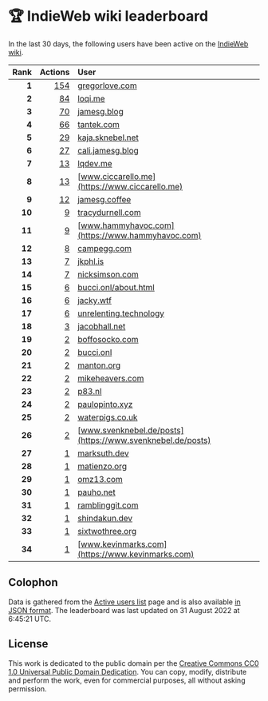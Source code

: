 # 🏆 IndieWeb wiki leaderboard

In the last 30 days, the following users have been active on the [IndieWeb wiki](https://indieweb.org).

| Rank | Actions | User |
|-----:|--------:|:-----|
| **1** | [154](https://indieweb.org/Special:Contributions/Gregorlove.com) | [gregorlove.com](https://gregorlove.com) |
| **2** | [84](https://indieweb.org/Special:Contributions/Loqi.me) | [loqi.me](https://loqi.me) |
| **3** | [70](https://indieweb.org/Special:Contributions/Jamesg.blog) | [jamesg.blog](https://jamesg.blog) |
| **4** | [66](https://indieweb.org/Special:Contributions/Tantek.com) | [tantek.com](https://tantek.com) |
| **5** | [29](https://indieweb.org/Special:Contributions/Kaja.sknebel.net) | [kaja.sknebel.net](https://kaja.sknebel.net) |
| **6** | [27](https://indieweb.org/Special:Contributions/Cali.jamesg.blog) | [cali.jamesg.blog](https://cali.jamesg.blog) |
| **7** | [13](https://indieweb.org/Special:Contributions/Lqdev.me) | [lqdev.me](https://lqdev.me) |
| **8** | [13](https://indieweb.org/Special:Contributions/Www.ciccarello.me) | [www.ciccarello.me](https://www.ciccarello.me) |
| **9** | [12](https://indieweb.org/Special:Contributions/Jamesg.coffee) | [jamesg.coffee](https://jamesg.coffee) |
| **10** | [9](https://indieweb.org/Special:Contributions/Tracydurnell.com) | [tracydurnell.com](https://tracydurnell.com) |
| **11** | [9](https://indieweb.org/Special:Contributions/Www.hammyhavoc.com) | [www.hammyhavoc.com](https://www.hammyhavoc.com) |
| **12** | [8](https://indieweb.org/Special:Contributions/Campegg.com) | [campegg.com](https://campegg.com) |
| **13** | [7](https://indieweb.org/Special:Contributions/Jkphl.is) | [jkphl.is](https://jkphl.is) |
| **14** | [7](https://indieweb.org/Special:Contributions/Nicksimson.com) | [nicksimson.com](https://nicksimson.com) |
| **15** | [6](https://indieweb.org/Special:Contributions/Bucci.onl_about.html) | [bucci.onl/about.html](https://bucci.onl/about.html) |
| **16** | [6](https://indieweb.org/Special:Contributions/Jacky.wtf) | [jacky.wtf](https://jacky.wtf) |
| **17** | [6](https://indieweb.org/Special:Contributions/Unrelenting.technology) | [unrelenting.technology](https://unrelenting.technology) |
| **18** | [3](https://indieweb.org/Special:Contributions/Jacobhall.net) | [jacobhall.net](https://jacobhall.net) |
| **19** | [2](https://indieweb.org/Special:Contributions/Boffosocko.com) | [boffosocko.com](https://boffosocko.com) |
| **20** | [2](https://indieweb.org/Special:Contributions/Bucci.onl) | [bucci.onl](https://bucci.onl) |
| **21** | [2](https://indieweb.org/Special:Contributions/Manton.org) | [manton.org](https://manton.org) |
| **22** | [2](https://indieweb.org/Special:Contributions/Mikeheavers.com) | [mikeheavers.com](https://mikeheavers.com) |
| **23** | [2](https://indieweb.org/Special:Contributions/P83.nl) | [p83.nl](https://p83.nl) |
| **24** | [2](https://indieweb.org/Special:Contributions/Paulopinto.xyz) | [paulopinto.xyz](https://paulopinto.xyz) |
| **25** | [2](https://indieweb.org/Special:Contributions/Waterpigs.co.uk) | [waterpigs.co.uk](https://waterpigs.co.uk) |
| **26** | [2](https://indieweb.org/Special:Contributions/Www.svenknebel.de_posts) | [www.svenknebel.de/posts](https://www.svenknebel.de/posts) |
| **27** | [1](https://indieweb.org/Special:Contributions/Marksuth.dev) | [marksuth.dev](https://marksuth.dev) |
| **28** | [1](https://indieweb.org/Special:Contributions/Matienzo.org) | [matienzo.org](https://matienzo.org) |
| **29** | [1](https://indieweb.org/Special:Contributions/Omz13.com) | [omz13.com](https://omz13.com) |
| **30** | [1](https://indieweb.org/Special:Contributions/Pauho.net) | [pauho.net](https://pauho.net) |
| **31** | [1](https://indieweb.org/Special:Contributions/Ramblinggit.com) | [ramblinggit.com](https://ramblinggit.com) |
| **32** | [1](https://indieweb.org/Special:Contributions/Shindakun.dev) | [shindakun.dev](https://shindakun.dev) |
| **33** | [1](https://indieweb.org/Special:Contributions/Sixtwothree.org) | [sixtwothree.org](https://sixtwothree.org) |
| **34** | [1](https://indieweb.org/Special:Contributions/Www.kevinmarks.com) | [www.kevinmarks.com](https://www.kevinmarks.com) |


## Colophon

Data is gathered from the [Active users list](https://indieweb.org/Special:ActiveUsers) page and is also available [in JSON format](https://github.com/jgarber623/indieweb-wiki-leaderboard/blob/main/data/leaderboard.json). The leaderboard was last updated on 31 August 2022 at 6:45:21 UTC.

## License

This work is dedicated to the public domain per the [Creative Commons CC0 1.0 Universal Public Domain Dedication](https://creativecommons.org/publicdomain/zero/1.0/). You can copy, modify, distribute and perform the work, even for commercial purposes, all without asking permission.
